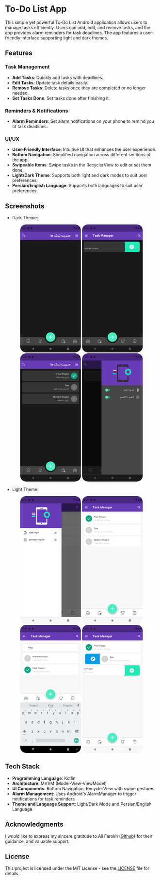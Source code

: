 # To-Do List App
This simple yet powerful To-Do List Android application allows users to manage tasks efficiently. Users can add, edit, and remove tasks, and the app provides alarm reminders for task deadlines. The app features a user-friendly interface supporting light and dark themes.

## Features

### Task Management
- **Add Tasks**: Quickly add tasks with deadlines.
- **Edit Tasks**: Update task details easily.
- **Remove Tasks**: Delete tasks once they are completed or no longer needed.
- **Set Tasks Done**: Set tasks done after finishing it.

### Reminders & Notifications
- **Alarm Reminders**: Set alarm notifications on your phone to remind you of task deadlines.

### UI/UX
- **User-Friendly Interface**: Intuitive UI that enhances the user experience.
- **Bottom Navigation**: Simplified navigation across different sections of the app.
- **Swipeable Items**: Swipe tasks in the RecyclerView to edit or set them done.
- **Light/Dark Theme**: Supports both light and dark modes to suit user preferences.
- **Persian/English Language**: Supports both languages to suit user preferences.

## Screenshots
- Dark Theme: 
<p align="center">
   <img src="screenshots/1.png" width="200"/>
   <img src="screenshots/2.png" width="200"/>
   <img src="screenshots/3.png" width="200"/>
   <img src="screenshots/4.png" width="200"/>
</p>

- Light Theme: 
<p align="center">
   <img src="screenshots/5.png" width="200"/>
   <img src="screenshots/6.png" width="200"/>
   <img src="screenshots/7.png" width="200"/>
   <img src="screenshots/8.png" width="200"/>
</p>

## Tech Stack
- **Programming Language**: Kotlin
- **Architecture**: MVVM (Model-View-ViewModel)
- **UI Components**: Bottom Navigation, RecyclerView with swipe gestures
- **Alarm Management**: Uses Android's AlarmManager to trigger notifications for task reminders
- **Theme and Language Support**: Light/Dark Mode and Persian/English Language

## Acknowledgments
I would like to express my sincere gratitude to Ali Farokh ([Github](https://github.com/alifarrokh)) for their guidance, and valuable support.

## License
This project is licensed under the MIT License - see the [LICENSE](LICENSE) file for details.
